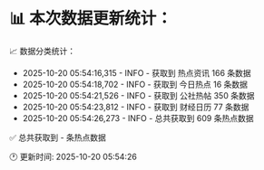 📊 本次数据更新统计：
==========================

📈 数据分类统计：
- 2025-10-20 05:54:16,315 - INFO - 获取到 热点资讯 166 条数据
- 2025-10-20 05:54:18,702 - INFO - 获取到 今日热点 16 条数据
- 2025-10-20 05:54:21,526 - INFO - 获取到 公社热帖 350 条数据
- 2025-10-20 05:54:23,812 - INFO - 获取到 财经日历 77 条数据
- 2025-10-20 05:54:26,273 - INFO - 总共获取到 609 条热点数据

✅ 总共获取到 - 条热点数据

🕐 更新时间: 2025-10-20 05:54:26
